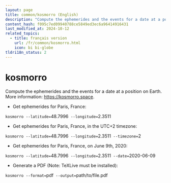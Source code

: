 ```yaml
---
layout: page
title: common/kosmorro (English)
description: "Compute the ephemerides and the events for a date at a position on Earth."
content_hash: f095c7ed09940788ce5849ed3ec6a96414916431
last_modified_at: 2024-10-12
related_topics:
  - title: français version
    url: /fr/common/kosmorro.html
    icon: bi bi-globe
tldri18n_status: 2
---
```

# kosmorro

Compute the ephemerides and the events for a date at a position on Earth.
More information: <https://kosmorro.space>.

- Get ephemerides for Paris, France:

`kosmorro --latitude=`<span class="tldr-var badge badge-pill bg-dark-lm bg-white-dm text-white-lm text-dark-dm font-weight-bold">48.7996</span>` --longitude=`<span class="tldr-var badge badge-pill bg-dark-lm bg-white-dm text-white-lm text-dark-dm font-weight-bold">2.3511</span>

- Get ephemerides for Paris, France, in the UTC+2 timezone:

`kosmorro --latitude=`<span class="tldr-var badge badge-pill bg-dark-lm bg-white-dm text-white-lm text-dark-dm font-weight-bold">48.7996</span>` --longitude=`<span class="tldr-var badge badge-pill bg-dark-lm bg-white-dm text-white-lm text-dark-dm font-weight-bold">2.3511</span>` --timezone=`<span class="tldr-var badge badge-pill bg-dark-lm bg-white-dm text-white-lm text-dark-dm font-weight-bold">2</span>

- Get ephemerides for Paris, France, on June 9th, 2020:

`kosmorro --latitude=`<span class="tldr-var badge badge-pill bg-dark-lm bg-white-dm text-white-lm text-dark-dm font-weight-bold">48.7996</span>` --longitude=`<span class="tldr-var badge badge-pill bg-dark-lm bg-white-dm text-white-lm text-dark-dm font-weight-bold">2.3511</span>` --date=`<span class="tldr-var badge badge-pill bg-dark-lm bg-white-dm text-white-lm text-dark-dm font-weight-bold">2020-06-09</span>

- Generate a PDF (Note: TeXLive must be installed):

`kosmorro --format=`<span class="tldr-var badge badge-pill bg-dark-lm bg-white-dm text-white-lm text-dark-dm font-weight-bold">pdf</span>` --output=`<span class="tldr-var badge badge-pill bg-dark-lm bg-white-dm text-white-lm text-dark-dm font-weight-bold">path/to/file.pdf</span>
